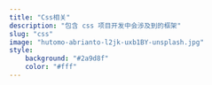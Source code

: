 ```yaml
---
title: "Css相关"
description: "包含 css 项目开发中会涉及到的框架"
slug: "css"
image: "hutomo-abrianto-l2jk-uxb1BY-unsplash.jpg"
style:
    background: "#2a9d8f"
    color: "#fff"
---
```

